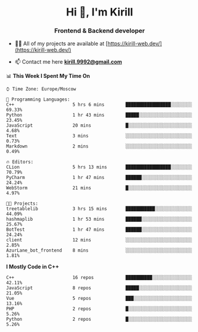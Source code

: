<h1 align="center">Hi 👋, I'm Kirill</h1>
<h3 align="center">Frontend & Backend developer</h3>

- 👨‍💻 All of my projects are available at [https://kirill-web.dev/](https://kirill-web.dev/)

- 📫 Contact me here **kirill.9992@gmail.com**











<!--START_SECTION:waka-->
📊 **This Week I Spent My Time On** 

```text
⌚︎ Time Zone: Europe/Moscow

💬 Programming Languages: 
C++                      5 hrs 6 mins        █████████████████░░░░░░░░   69.33% 
Python                   1 hr 43 mins        █████░░░░░░░░░░░░░░░░░░░░   23.45% 
JavaScript               20 mins             █░░░░░░░░░░░░░░░░░░░░░░░░   4.68% 
Text                     3 mins              ░░░░░░░░░░░░░░░░░░░░░░░░░   0.73% 
Markdown                 2 mins              ░░░░░░░░░░░░░░░░░░░░░░░░░   0.49%

🔥 Editors: 
CLion                    5 hrs 13 mins       █████████████████░░░░░░░░   70.79% 
PyCharm                  1 hr 47 mins        ██████░░░░░░░░░░░░░░░░░░░   24.24% 
WebStorm                 21 mins             █░░░░░░░░░░░░░░░░░░░░░░░░   4.97%

🐱‍💻 Projects: 
treetablelib             3 hrs 15 mins       ███████████░░░░░░░░░░░░░░   44.09% 
hashmaplib               1 hr 53 mins        ██████░░░░░░░░░░░░░░░░░░░   25.67% 
BotTest                  1 hr 47 mins        ██████░░░░░░░░░░░░░░░░░░░   24.24% 
client                   12 mins             ░░░░░░░░░░░░░░░░░░░░░░░░░   2.85% 
AzurLane_bot_frontend    8 mins              ░░░░░░░░░░░░░░░░░░░░░░░░░   1.81%

```

**I Mostly Code in C++** 

```text
C++                      16 repos            ██████████░░░░░░░░░░░░░░░   42.11% 
JavaScript               8 repos             █████░░░░░░░░░░░░░░░░░░░░   21.05% 
Vue                      5 repos             ███░░░░░░░░░░░░░░░░░░░░░░   13.16% 
PHP                      2 repos             █░░░░░░░░░░░░░░░░░░░░░░░░   5.26% 
Python                   2 repos             █░░░░░░░░░░░░░░░░░░░░░░░░   5.26%

```



<!--END_SECTION:waka-->
